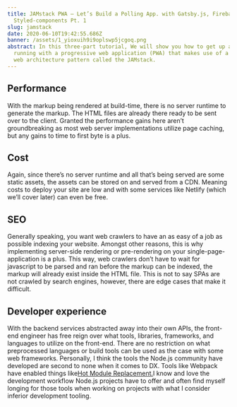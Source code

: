 ```yaml
---
title: JAMstack PWA — Let’s Build a Polling App. with Gatsby.js, Firebase, and
  Styled-components Pt. 1
slug: jamstack
date: 2020-06-10T19:42:55.686Z
banner: /assets/1_yioxuih9i9oplswp5jcgoq.png
abstract: In this three-part tutorial, We will show you how to get up and
  running with a progressive web application (PWA) that makes use of a powerful
  web architecture pattern called the JAMstack.
---
```


## Performance

With the markup being rendered at build-time, there is no server runtime to generate the markup. The HTML files are already there ready to be sent over to the client. Granted the performance gains here aren’t groundbreaking as most web server implementations utilize page caching, but any gains to time to first byte is a plus.

## Cost

Again, since there’s no server runtime and all that’s being served are some static assets, the assets can be stored on and served from a CDN. Meaning costs to deploy your site are low and with some services like Netlify (which we’ll cover later) can even be free.

## SEO

Generally speaking, you want web crawlers to have an as easy of a job as possible indexing your website. Amongst other reasons, this is why implementing server-side rendering or pre-rendering on your single-page-application is a plus. This way, web crawlers don’t have to wait for javascript to be parsed and ran before the markup can be indexed, the markup will already exist inside the HTML file. This is not to say SPAs are not crawled by search engines, however, there are edge cases that make it difficult.

## Developer experience

With the backend services abstracted away into their own APIs, the front-end engineer has free reign over what tools, libraries, frameworks, and languages to utilize on the front-end. There are no restriction on what preprocessed languages or build tools can be used as the case with some web frameworks. Personally, I think the tools the Node.js community have developed are second to none when it comes to DX. Tools like Webpack have enabled things like[Hot Module Replacement.](https://webpack.js.org/concepts/hot-module-replacement)I know and love the development workflow Node.js projects have to offer and often find myself longing for those tools when working on projects with what I consider inferior development tooling.
